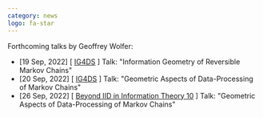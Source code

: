 ```yaml
---
category: news
logo: fa-star
---
```


Forthcoming talks by Geoffrey Wolfer:
<ul>
   <li> [19 Sep, 2022] [ <a href="https://www.dsf.tuhh.de/index.php/ig4ds/" target="_blank">IG4DS</a> ]  Talk: "Information Geometry of Reversible Markov Chains" </li>
   <li> [20 Sep, 2022] [ <a href="https://www.dsf.tuhh.de/index.php/ig4ds/" target="_blank">IG4DS</a> ]  Talk: "Geometric Aspects of Data-Processing of Markov Chains" </li>
   <li> [26 Sep, 2022] [ <a href="https://imt.sustech.edu.cn" target="_blank">Beyond IID in Information Theory 10</a> ]  Talk: "Geometric Aspects of Data-Processing of Markov Chains" </li>
</ul>

